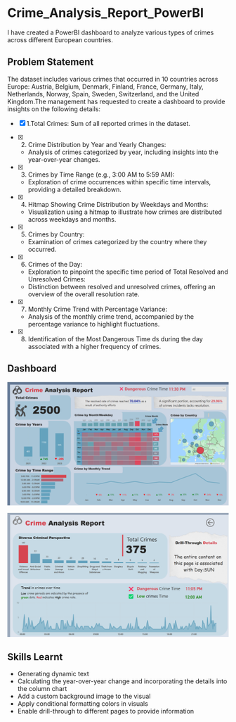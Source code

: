 # Crime_Analysis_Report_PowerBI

I have created a PowerBI dashboard to analyze various types of crimes across different European countries.

## Problem Statement
The dataset includes various crimes that occurred in 10 countries across Europe: Austria, Belgium, Denmark, Finland, France, Germany, Italy, Netherlands, Norway, Spain, Sweden, Switzerland, and the United Kingdom.The management has requested to create a dashboard to provide insights on the following details:


- [x] 1.Total Crimes:
   Sum of all reported crimes in the dataset.

- [x] 2. Crime Distribution by Year and Yearly Changes:
   - Analysis of crimes categorized by year, including insights into the year-over-year changes.

- [x] 3. Crimes by Time Range (e.g., 3:00 AM to 5:59 AM):
   - Exploration of crime occurrences within specific time intervals, providing a detailed breakdown.

- [x] 4. Hitmap Showing Crime Distribution by Weekdays and Months:
   - Visualization using a hitmap to illustrate how crimes are distributed across weekdays and months.

- [x] 5. Crimes by Country:
   - Examination of crimes categorized by the country where they occurred.

- [x] 6. Crimes of the Day:
   - Exploration to pinpoint the specific time period of Total Resolved and Unresolved Crimes:
   - Distinction between resolved and unresolved crimes, offering an overview of the overall resolution rate.

- [x] 7. Monthly Crime Trend with Percentage Variance:
   - Analysis of the monthly crime trend, accompanied by the percentage variance to highlight fluctuations.

- [x] 8. Identification of the Most Dangerous Time ds during the day associated with a higher frequency of crimes.

## Dashboard

![Screenshot of the report dashboard](https://github.com/msunith/Crime-Analysis/blob/main/report%20.png)

![Screenshot of the report dashboard](https://github.com/msunith/Crime-Analysis/blob/main/detail.png)

## Skills Learnt 
- Generating dynamic text
- Calculating the year-over-year change and incorporating the details into the column chart
- Add a custom background image to the visual
- Apply conditional formatting colors in visuals
- Enable drill-through to different pages to provide information



